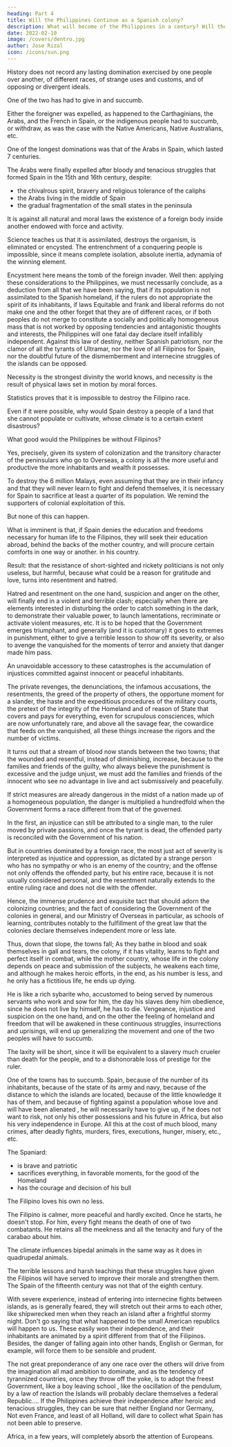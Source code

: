 ```yaml
---
heading: Part 4
title: Will the Philippines Continue as a Spanish colony?
description: What will become of the Philippines in a century? Will they continue as a Spanish colony?
date: 2022-02-10
image: /covers/dentro.jpg
author: Jose Rizal
icon: /icons/sun.png
---
```




<!-- IV.  -->

History does not record <!-- in its annals --> any lasting domination exercised by one people over another, of different races, of strange uses and customs, and of opposing or divergent ideals. 

One of the two has had to give in and succumb. 

Either the foreigner was expelled, as happened to the Carthaginians, the Arabs, and the French in Spain, or the indigenous people had to succumb, or withdraw, as was the case with the Native Americans, Native Australians, etc. 

One of the longest dominations was that of the Arabs in Spain, which lasted 7 centuries. 

<!-- ; in spite of  of the Peninsula that arose little by little, like small islands in the midst of the great Saracen flood; Despite , -->

The Arabs were finally expelled after bloody and tenacious struggles that formed Spain in the 15th and 16th century, despite:
- the chivalrous spirit, bravery and religious tolerance of the caliphs
- the Arabs living in the middle of Spain
- the gradual fragmentation of the small states in the peninsula


It is against all natural and moral laws the existence of a foreign body inside another endowed with force and activity. 

Science teaches us that it is assimilated, destroys the organism, is eliminated or encysted. The entrenchment of a conquering people is impossible, since it means complete isolation, absolute inertia, adynamia of the winning element. 

Encystment here means the tomb of the foreign invader. Well then: applying these considerations to the Philippines, we must necessarily conclude, as a deduction from all that we have been saying, that if its population is not assimilated to the Spanish homeland, if the rulers do not appropriate the spirit of its inhabitants, if laws Equitable and frank and liberal reforms do not make one and the other forget that they are of different races, or if both peoples do not merge to constitute a socially and politically homogeneous mass that is not worked by opposing tendencies and antagonistic thoughts and interests, the Philippines will one fatal day declare itself infallibly independent. Against this law of destiny, neither Spanish patriotism, nor the clamor of all the tyrants of Ultramar, nor the love of all Filipinos for Spain, nor the doubtful future of the dismemberment and internecine struggles of the islands can be opposed. 

Necessity is the strongest divinity the world knows, and necessity is the result of physical laws set in motion by moral forces. 

Statistics proves that it is impossible to destroy the Filipino race. 

Even if it were possible, why would Spain destroy a people of a land that she cannot populate or cultivate, whose climate is to a certain extent disastrous? 

What good would the Philippines be without Filipinos?


Yes, precisely, given its system of colonization and the transitory character of the peninsulars who go to Overseas, a colony is all the more useful and productive the more inhabitants and wealth it possesses. 

To destroy the 6 million Malays, even assuming that they are in their infancy and that they will never learn to fight and defend themselves, it is necessary for Spain to sacrifice at least a quarter of its population. We remind the supporters of colonial exploitation of this. 

But none of this can happen. 

What is imminent is that, if Spain denies the education and freedoms necessary for human life to the Filipinos, they will seek their education abroad, behind the backs of the mother country, and will procure certain comforts in one way or another. in his country. 

Result: that the resistance of short-sighted and rickety politicians is not only useless, but harmful, because what could be a reason for gratitude and love, turns into resentment and hatred. 

Hatred and resentment on the one hand, suspicion and anger on the other, will finally end in a violent and terrible clash; especially when there are elements interested in disturbing the order to catch something in the dark, to demonstrate their valuable power, to launch lamentations, recriminate or activate violent measures, etc. It is to be hoped that the Government emerges triumphant, and generally (and it is customary) it goes to extremes in punishment, either to give a terrible lesson to show off its severity, or also to avenge the vanquished for the moments of terror and anxiety that danger made him pass.

An unavoidable accessory to these catastrophes is the accumulation of injustices committed against innocent or peaceful inhabitants. 

The private revenges, the denunciations, the infamous accusations, the resentments, the greed of the property of others, the opportune moment for a slander, the haste and the expeditious procedures of the military courts, the pretext of the integrity of the Homeland and of reason of State that covers and pays for everything, even for scrupulous consciences, which are now unfortunately rare, and above all the savage fear, the cowardice that feeds on the vanquished, all these things increase the rigors and the number of victims. 

It turns out that a stream of blood now stands between the two towns; that the wounded and resentful, instead of diminishing, increase, because to the families and friends of the guilty, who always believe the punishment is excessive and the judge unjust, we must add the families and friends of the innocent who see no advantage in live and act submissively and peacefully.



If strict measures are already dangerous in the midst of a nation made up of a homogeneous population, the danger is multiplied a hundredfold when the Government forms a race different from that of the governed. 

In the first, an injustice can still be attributed to a single man, to the ruler moved by private passions, and once the tyrant is dead, the offended party is reconciled with the Government of his nation. 

But in countries dominated by a foreign race, the most just act of severity is interpreted as injustice and oppression, as dictated by a strange person who has no sympathy or who is an enemy of the country; and the offense not only offends the offended party, but his entire race, because it is not usually considered personal, and the resentment naturally extends to the entire ruling race and does not die with the offender. 

Hence, the immense prudence and exquisite tact that should adorn the colonizing countries; and the fact of considering the Government of the colonies in general, and our Ministry of Overseas in particular, as schools of learning, contributes notably to the fulfillment of the great law that the colonies declare themselves independent more or less late. 

Thus, down that slope, the towns fall; As they bathe in blood and soak themselves in gall and tears, the colony, if it has vitality, learns to fight and perfect itself in combat, while the mother country, whose life in the colony depends on peace and submission of the subjects, he weakens each time, and although he makes heroic efforts, in the end, as his number is less, and he only has a fictitious life, he ends up dying. 

He is like a rich sybarite who, accustomed to being served by numerous servants who work and sow for him, the day his slaves deny him obedience, since he does not live by himself, he has to die. Vengeance, injustice and suspicion on the one hand, and on the other the feeling of homeland and freedom that will be awakened in these continuous struggles, insurrections and uprisings, will end up generalizing the movement and one of the two peoples will have to succumb.

The laxity will be short, since it will be equivalent to a slavery much crueler than death for the people, and to a dishonorable loss of prestige for the ruler. 

One of the towns has to succumb. Spain, because of the number of its inhabitants, because of the state of its army and navy, because of the distance to which the islands are located, because of the little knowledge it has of them, and because of fighting against a population whose love and will have been alienated , he will necessarily have to give up, if he does not want to risk, not only his other possessions and his future in Africa, but also his very independence in Europe. All this at the cost of much blood, many crimes, after deadly fights, murders, fires, executions, hunger, misery, etc., etc. 

The Spaniard:
- is brave and patriotic
- sacrifices everything, in favorable moments, for the good of the Homeland
- has the courage and decision of his bull

The Filipino loves his own no less. 

The Filipino is calmer, more peaceful and hardly excited. Once he starts, he doesn't stop. For him, every fight means the death of one of two combatants. He retains all the meekness and all the tenacity and fury of the carabao about him.

The climate influences bipedal animals in the same way as it does in quadrupedal animals. 

The terrible lessons and harsh teachings that these struggles have given the Filipinos will have served to improve their morale and strengthen them. The Spain of the fifteenth century was not that of the eighth century.

With severe experience, instead of entering into internecine fights between islands, as is generally feared, they will stretch out their arms to each other, like shipwrecked men when they reach an island after a frightful stormy night. Don't go saying that what happened to the small American republics will happen to us. These easily won their independence, and their inhabitants are animated by a spirit different from that of the Filipinos. Besides, the danger of falling again into other hands, English or German, for example, will force them to be sensible and prudent. 

The not great preponderance of any one race over the others will drive from the imagination all mad ambition to dominate, and as the tendency of tyrannized countries, once they throw off the yoke, is to adopt the freest Government, like a boy leaving school , like the oscillation of the pendulum, by a law of reaction the Islands will probably declare themselves a federal Republic.... If the Philippines achieve their independence after heroic and tenacious struggles, they can be sure that neither England nor Germany, Not even France, and least of all Holland, will dare to collect what Spain has not been able to preserve.

Africa, in a few years, will completely absorb the attention of Europeans. 


